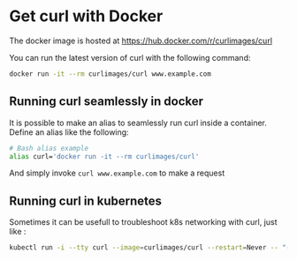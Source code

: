 # Get curl with Docker

The docker image is hosted at <https://hub.docker.com/r/curlimages/curl>

You can run the latest version of curl with the following command:

```sh
docker run -it --rm curlimages/curl www.example.com
```

## Running curl seamlessly in docker

It is possible to make an alias to seamlessly run curl inside a container.
Define an alias like the following:

```sh
# Bash alias example
alias curl='docker run -it --rm curlimages/curl'
```

And simply invoke `curl www.example.com` to make a request

## Running curl in kubernetes
Sometimes it can be usefull to troubleshoot k8s networking with curl, just like : 
```sh
kubectl run -i --tty curl --image=curlimages/curl --restart=Never -- "-m 5" www.example.com
```
